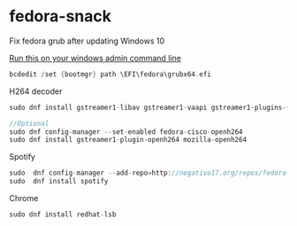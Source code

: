 # fedora-snack
Fix fedora grub after updating Windows 10

[Run this on your windows admin command line](https://ask.fedoraproject.org/en/question/106435/how-to-recover-grub-bootloader/)
```groovy
bcdedit /set {bootmgr} path \EFI\fedora\grubx64.efi
```

H264 decoder
```groovy
sudo dnf install gstreamer1-libav gstreamer1-vaapi gstreamer1-plugins-{good,good-extras,ugly} -y

//Optional
sudo dnf config-manager --set-enabled fedora-cisco-openh264
sudo dnf install gstreamer1-plugin-openh264 mozilla-openh264
```

Spotify
```groovy
sudo  dnf config-manager --add-repo=http://negativo17.org/repos/fedora-spotify.repo
sudo  dnf install spotify
```
Chrome
```groovy
sudo dnf install redhat-lsb
```
